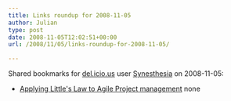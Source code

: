 ```yaml
---
title: Links roundup for 2008-11-05
author: Julian
type: post
date: 2008-11-05T12:02:51+00:00
url: /2008/11/05/links-roundup-for-2008-11-05/

---
```

Shared bookmarks for [del.icio.us][1] user [Synesthesia][2] on 2008-11-05:

  * [Applying Little's Law to Agile Project management][3] 
    none</li> </ul>

 [1]: https://del.icio.us/
 [2]: https://del.icio.us/synesthesia
 [3]: https://www.pmforum.org/library/tips/2008/PDFs/Varma-11-08.pdf